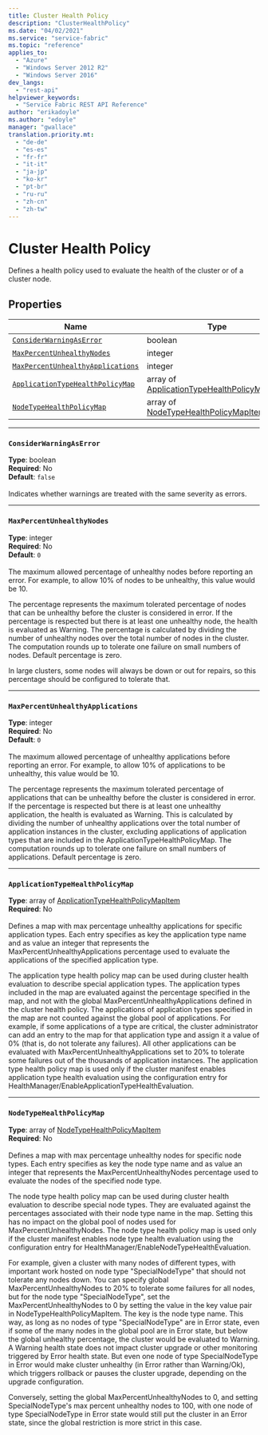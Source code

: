 ```yaml
---
title: Cluster Health Policy
description: "ClusterHealthPolicy"
ms.date: "04/02/2021"
ms.service: "service-fabric"
ms.topic: "reference"
applies_to: 
  - "Azure"
  - "Windows Server 2012 R2"
  - "Windows Server 2016"
dev_langs: 
  - "rest-api"
helpviewer_keywords: 
  - "Service Fabric REST API Reference"
author: "erikadoyle"
ms.author: "edoyle"
manager: "gwallace"
translation.priority.mt: 
  - "de-de"
  - "es-es"
  - "fr-fr"
  - "it-it"
  - "ja-jp"
  - "ko-kr"
  - "pt-br"
  - "ru-ru"
  - "zh-cn"
  - "zh-tw"
---
```

# Cluster Health Policy

Defines a health policy used to evaluate the health of the cluster or of a cluster node.


## Properties
| Name | Type | Required |
| --- | --- | --- |
| [`ConsiderWarningAsError`](#considerwarningaserror) | boolean | No |
| [`MaxPercentUnhealthyNodes`](#maxpercentunhealthynodes) | integer | No |
| [`MaxPercentUnhealthyApplications`](#maxpercentunhealthyapplications) | integer | No |
| [`ApplicationTypeHealthPolicyMap`](#applicationtypehealthpolicymap) | array of [ApplicationTypeHealthPolicyMapItem](sfclient-model-applicationtypehealthpolicymapitem.md) | No |
| [`NodeTypeHealthPolicyMap`](#nodetypehealthpolicymap) | array of [NodeTypeHealthPolicyMapItem](sfclient-model-nodetypehealthpolicymapitem.md) | No |

____
### `ConsiderWarningAsError`
__Type__: boolean <br/>
__Required__: No<br/>
__Default__: `false` <br/>
<br/>
Indicates whether warnings are treated with the same severity as errors.

____
### `MaxPercentUnhealthyNodes`
__Type__: integer <br/>
__Required__: No<br/>
__Default__: `0` <br/>
<br/>
The maximum allowed percentage of unhealthy nodes before reporting an error. For example, to allow 10% of nodes to be unhealthy, this value would be 10.

The percentage represents the maximum tolerated percentage of nodes that can be unhealthy before the cluster is considered in error.
If the percentage is respected but there is at least one unhealthy node, the health is evaluated as Warning.
The percentage is calculated by dividing the number of unhealthy nodes over the total number of nodes in the cluster.
The computation rounds up to tolerate one failure on small numbers of nodes. Default percentage is zero.

In large clusters, some nodes will always be down or out for repairs, so this percentage should be configured to tolerate that.


____
### `MaxPercentUnhealthyApplications`
__Type__: integer <br/>
__Required__: No<br/>
__Default__: `0` <br/>
<br/>
The maximum allowed percentage of unhealthy applications before reporting an error. For example, to allow 10% of applications to be unhealthy, this value would be 10.

The percentage represents the maximum tolerated percentage of applications that can be unhealthy before the cluster is considered in error.
If the percentage is respected but there is at least one unhealthy application, the health is evaluated as Warning.
This is calculated by dividing the number of unhealthy applications over the total number of application instances in the cluster, excluding applications of application types that are included in the ApplicationTypeHealthPolicyMap.
The computation rounds up to tolerate one failure on small numbers of applications. Default percentage is zero.


____
### `ApplicationTypeHealthPolicyMap`
__Type__: array of [ApplicationTypeHealthPolicyMapItem](sfclient-model-applicationtypehealthpolicymapitem.md) <br/>
__Required__: No<br/>
<br/>
Defines a map with max percentage unhealthy applications for specific application types.
Each entry specifies as key the application type name and as value an integer that represents the MaxPercentUnhealthyApplications percentage used to evaluate the applications of the specified application type.

The application type health policy map can be used during cluster health evaluation to describe special application types.
The application types included in the map are evaluated against the percentage specified in the map, and not with the global MaxPercentUnhealthyApplications defined in the cluster health policy.
The applications of application types specified in the map are not counted against the global pool of applications.
For example, if some applications of a type are critical, the cluster administrator can add an entry to the map for that application type
and assign it a value of 0% (that is, do not tolerate any failures).
All other applications can be evaluated with MaxPercentUnhealthyApplications set to 20% to tolerate some failures out of the thousands of application instances.
The application type health policy map is used only if the cluster manifest enables application type health evaluation using the configuration entry for HealthManager/EnableApplicationTypeHealthEvaluation.


____
### `NodeTypeHealthPolicyMap`
__Type__: array of [NodeTypeHealthPolicyMapItem](sfclient-model-nodetypehealthpolicymapitem.md) <br/>
__Required__: No<br/>
<br/>
Defines a map with max percentage unhealthy nodes for specific node types.
Each entry specifies as key the node type name and as value an integer that represents the MaxPercentUnhealthyNodes percentage used to evaluate the nodes of the specified node type.

The node type health policy map can be used during cluster health evaluation to describe special node types. 
They are evaluated against the percentages associated with their node type name in the map. 
Setting this has no impact on the global pool of nodes used for MaxPercentUnhealthyNodes. 
The node type health policy map is used only if the cluster manifest enables node type health evaluation using the configuration entry for HealthManager/EnableNodeTypeHealthEvaluation.

For example, given a cluster with many nodes of different types, with important work hosted on node type "SpecialNodeType" that should not tolerate any nodes down. 
You can specify global MaxPercentUnhealthyNodes to 20% to tolerate some failures for all nodes, but for the node type "SpecialNodeType", set the MaxPercentUnhealthyNodes to 0 by 
setting the value in the key value pair in NodeTypeHealthPolicyMapItem. The key is the node type name. 
This way, as long as no nodes of type "SpecialNodeType" are in Error state, 
even if some of the many nodes in the global pool are in Error state, but below the global unhealthy percentage, the cluster would be evaluated to Warning. 
A Warning health state does not impact cluster upgrade or other monitoring triggered by Error health state. 
But even one node of type SpecialNodeType in Error would make cluster unhealthy (in Error rather than Warning/Ok), which triggers rollback or pauses the cluster upgrade, depending on the upgrade configuration. 

Conversely, setting the global MaxPercentUnhealthyNodes to 0, and setting SpecialNodeType's max percent unhealthy nodes to 100, 
with one node of type SpecialNodeType in Error state would still put the cluster in an Error state, since the global restriction is more strict in this case.

